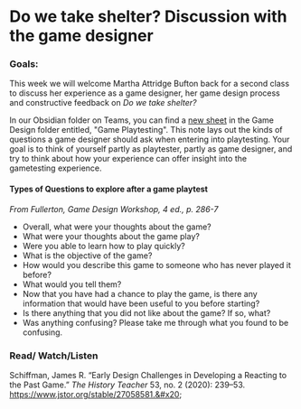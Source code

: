 # Do we take shelter? Discussion with the game designer

### Goals:

This week we will welcome Martha Attridge Bufton back for a second class to discuss her experience as a game designer, her game design process and constructive feedback on _Do we take shelter?_

In our Obsidian folder on Teams, you can find a [new sheet](https://cmailcarletonca.sharepoint.com/:t:/r/sites/HistoricalGamesStudies/Shared%20Documents/General/HGS%20-%202024%20-%20Shared%20Vault/Game%20Design/10.%20Game%20Playtesting.md?csf=1\&web=1\&e=v7hEXR) in the Game Design folder entitled, "Game Playtesting". This note lays out the kinds of questions a game designer should ask when entering into  playtesting. Your goal is to think of yourself partly as playtester, partly as game designer, and try to think about how your experience can offer insight into the gametesting experience.&#x20;

#### Types of Questions to explore after a game playtest&#x20;

_From Fullerton, Game Design Workshop, 4 ed., p. 286-7_

* Overall, what were your thoughts about the game?&#x20;
* What were your thoughts about the game play?
* Were you able to learn how to play quickly?&#x20;
* What is the objective of the game?&#x20;
* How would you describe this game to someone who has never played it before?&#x20;
* What would you tell them?&#x20;
* Now that you have had a chance to play the game, is there any information that would have been useful to you before starting?
* Is there anything that you did not like about the game? If so, what?&#x20;
* Was anything confusing? Please take me through what you found to be confusing.

### Read/ Watch/Listen

Schiffman, James R. “Early Design Challenges in Developing a Reacting to the Past Game.” _The History Teacher_ 53, no. 2 (2020): 239–53. https://www.jstor.org/stable/27058581.&#x20;
